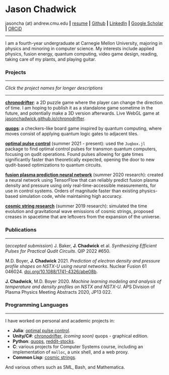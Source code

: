 # Jason Chadwick

jasoncha (at) andrew.cmu.edu **|** [resume](/files/resume.pdf) **|** [Github](https://github.com/jasonchadwick/) **|** [LinkedIn](https://linkedin.com/in/jasonchadwick) **|** [Google Scholar](https://scholar.google.com/citations?user=kE5iFs0AAAAJ&hl=en) **|** [ORCiD](https://orcid.org/0000-0002-7932-1418)

---

I am a fourth-year undergraduate at Carnegie Mellon University, majoring in physics and minoring in computer science. My interests include applied physics, fusion energy, quantum computing, video game design, reading, taking care of my plants, and playing guitar.

### Projects

---

*Click the project names for longer descriptions*

---

[**chronodrifter**](/files/chronodrifter.md): a 2D puzzle game where the player can change the direction of time. I am hoping to publish it as a standalone game sometime in the future, and potentially make a 3D version afterwards. Live WebGL game at [jasonchadwick.github.io/chronodrifter](https://jasonchadwick.github.io/chronodrifter).

[**quops**](/files/quops.md): a checkers-like board game inspired by quantum computing, where moves consist of applying quantum logic gates to adjacent tiles. 

[**optimal pulse control**](/files/pulses.md) (summer 2021 - present): used the `Juqbox.jl` package to find optimal control pulses for transmon quantum computers, focusing on qudit operations. Found pulses allowing for gate times significantly faster than theoretically expected, opening the door to new qudit-based optimizations to quantum circuits.

[**fusion plasma prediction neural network**](/files/fusion.md) (summer 2020 research): created a neural network using TensorFlow that can reliably predict fusion plasma density and pressure using only real-time-accessible measurements, for use in control systems. Orders of magnitude faster than existing physics-based simulation code, while maintaining high accuracy.

[**cosmic string research**](/files/cosmicstrings.md) (summer 2019 research): simulated the time evolution and gravitational wave emissions of cosmic strings, proposed creases in spacetime that are leftovers from the expansion of the universe.

### Publications

---

(_accepted submission_) J. Baker, **J. Chadwick** et al. _Synthesizing Efficient Pulses for Practical Qudit Circuits_. QIP 2022 #650.

M.D. Boyer, **J. Chadwick** 2021. *Prediction of electron density and pressure profile shapes on NSTX-U using neural networks*. Nuclear Fusion 61 046024. [doi.org/10.1088/1741-4326/abe08b](https://doi.org/10.1088/1741-4326/abe08b).

**J. Chadwick**, M.D. Boyer 2020. *Machine learning modeling and analysis of temperature and density profiles on NSTX and NSTX-U*. APS Division of Plasma Physics Meeting Abstracts 2020, JP13 022.

### Programming Languages

---

I have worked on personal and academic projects in:

- **Julia**: [optimal pulse control](/files/pulses.md).
- **Unity/C#**: [chronodrifter](/files/chronodrifter.md), *(coming soon)* quops - graphical edition.
- **Python**: [quops](/files/quops.md), [reddit-stocks](/files/stocks.md).
- **C**: various projects for Computer Systems course, including an implementation of `malloc`, a unix shell, and a web proxy.
- **Common Lisp**: [cosmic strings](/files/cosmicstrings.md).

And various others such as SML, Bash, and Mathematica.

